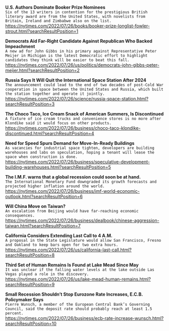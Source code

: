 **U.S. Authors Dominate Booker Prize Nominees**\
`Six of the 13 writers in contention for the prestigious British literary award are from the United States, with novelists from Britain, Ireland and Zimbabwe also on the list.`\
https://nytimes.com/2022/07/26/books/booker-prize-longlist-fowler-strout.html?searchResultPosition=1

**Democrats Aid Far-Right Candidate Against Republican Who Backed Impeachment**\
`A new ad for John Gibbs in his primary against Representative Peter Meijer in Michigan is the latest Democratic effort to highlight candidates they think will be easier to beat this fall.`\
https://nytimes.com/2022/07/26/us/politics/democrats-john-gibbs-peter-meijer.html?searchResultPosition=2

**Russia Says It Will Quit the International Space Station After 2024**\
`The announcement could lead to the end of two decades of post-Cold War cooperation in space between the United States and Russia, which built the station together and operate it jointly.`\
https://nytimes.com/2022/07/26/science/russia-space-station.html?searchResultPosition=3

**The Choco Taco, Ice Cream Snack of American Summers, Is Discontinued**\
`A fixture of ice cream trucks and convenience stores is no more after Klondike said it would focus on other products.`\
https://nytimes.com/2022/07/26/business/choco-taco-klondike-discontinued.html?searchResultPosition=4

**Need for Speed Spurs Demand for Move-In-Ready Buildings**\
`As vacancies for industrial space tighten, developers are building warehouses and labs on speculation, hoping a tenant will lease the space when construction is done.`\
https://nytimes.com/2022/07/26/business/speculative-development-building-warehouses.html?searchResultPosition=5

**The I.M.F. warns that a global recession could soon be at hand.**\
`The International Monetary Fund downgraded its growth forecasts and projected higher inflation around the world.`\
https://nytimes.com/2022/07/26/business/imf-world-economic-outlook.html?searchResultPosition=6

**Will China Move on Taiwan?**\
`An escalation from Beijing would have far-reaching economic consequences.`\
https://nytimes.com/2022/07/26/business/dealbook/chinese-aggression-taiwan.html?searchResultPosition=7

**California Considers Extending Last Call to 4 A.M.**\
`A proposal in the State Legislature would allow San Francisco, Fresno and Oakland to keep bars open for two extra hours.`\
https://nytimes.com/2022/07/26/us/california-last-call.html?searchResultPosition=8

**Third Set of Human Remains Is Found at Lake Mead Since May**\
`It was unclear if the falling water levels at the lake outside Las Vegas played a role in the discovery.`\
https://nytimes.com/2022/07/26/us/lake-mead-human-remains.html?searchResultPosition=9

**Small Recession Shouldn’t Stop Eurozone Rate Increases, E.C.B. Policymaker Says**\
`Pierre Wunsch, a member of the European Central Bank’s Governing Council, said the deposit rate should probably reach at least 1.5 percent.`\
https://nytimes.com/2022/07/26/business/ecb-rate-increase-wunsch.html?searchResultPosition=10

